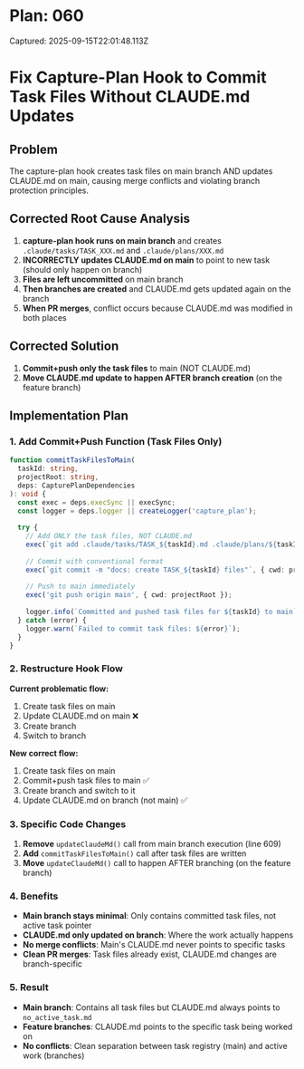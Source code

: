 # Plan: 060

Captured: 2025-09-15T22:01:48.113Z

# Fix Capture-Plan Hook to Commit Task Files Without CLAUDE.md Updates

## Problem
The capture-plan hook creates task files on main branch AND updates CLAUDE.md on main, causing merge conflicts and violating branch protection principles.

## Corrected Root Cause Analysis
1. **capture-plan hook runs on main branch** and creates `.claude/tasks/TASK_XXX.md` and `.claude/plans/XXX.md`
2. **INCORRECTLY updates CLAUDE.md on main** to point to new task (should only happen on branch)
3. **Files are left uncommitted** on main branch
4. **Then branches are created** and CLAUDE.md gets updated again on the branch
5. **When PR merges**, conflict occurs because CLAUDE.md was modified in both places

## Corrected Solution
1. **Commit+push only the task files** to main (NOT CLAUDE.md)
2. **Move CLAUDE.md update to happen AFTER branch creation** (on the feature branch)

## Implementation Plan

### 1. Add Commit+Push Function (Task Files Only)
```typescript
function commitTaskFilesToMain(
  taskId: string, 
  projectRoot: string, 
  deps: CapturePlanDependencies
): void {
  const exec = deps.execSync || execSync;
  const logger = deps.logger || createLogger('capture_plan');
  
  try {
    // Add ONLY the task files, NOT CLAUDE.md
    exec(`git add .claude/tasks/TASK_${taskId}.md .claude/plans/${taskId}.md`, { cwd: projectRoot });
    
    // Commit with conventional format
    exec(`git commit -m "docs: create TASK_${taskId} files"`, { cwd: projectRoot });
    
    // Push to main immediately
    exec('git push origin main', { cwd: projectRoot });
    
    logger.info(`Committed and pushed task files for ${taskId} to main`);
  } catch (error) {
    logger.warn(`Failed to commit task files: ${error}`);
  }
}
```

### 2. Restructure Hook Flow
**Current problematic flow:**
1. Create task files on main
2. Update CLAUDE.md on main ❌
3. Create branch
4. Switch to branch

**New correct flow:**
1. Create task files on main
2. Commit+push task files to main ✅
3. Create branch and switch to it
4. Update CLAUDE.md on branch (not main) ✅

### 3. Specific Code Changes
1. **Remove** `updateClaudeMd()` call from main branch execution (line 609)
2. **Add** `commitTaskFilesToMain()` call after task files are written
3. **Move** `updateClaudeMd()` call to happen AFTER branching (on the feature branch)

### 4. Benefits
- **Main branch stays minimal**: Only contains committed task files, not active task pointer
- **CLAUDE.md only updated on branch**: Where the work actually happens
- **No merge conflicts**: Main's CLAUDE.md never points to specific tasks
- **Clean PR merges**: Task files already exist, CLAUDE.md changes are branch-specific

### 5. Result
- **Main branch**: Contains all task files but CLAUDE.md always points to `no_active_task.md`
- **Feature branches**: CLAUDE.md points to the specific task being worked on
- **No conflicts**: Clean separation between task registry (main) and active work (branches)